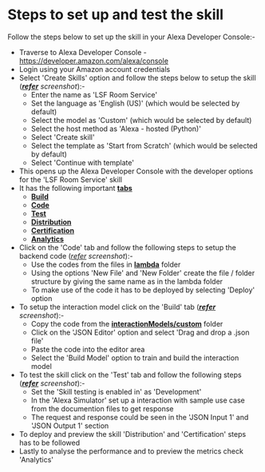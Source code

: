 # Steps to set up and test the skill

Follow the steps below to set up the skill in your Alexa Developer Console:-
- Traverse to Alexa Developer Console - https://developer.amazon.com/alexa/console
- Login using your Amazon account credentials
- Select 'Create Skills' option and follow the steps below to setup the skill (*[**refer**](../img/skillset.jpg) screenshot*):-
    - Enter the name as 'LSF Room Service'
    - Set the language as 'English (US)' (which would be selected by default)
    - Select the model as 'Custom' (which would be selected by default)
    - Select the host method as 'Alexa - hosted (Python)'
    - Select 'Create skill'
    - Select the template as 'Start from Scratch' (which would be selected by default)
    - Select 'Continue with template'
- This opens up the Alexa Developer Console with the developer options for the 'LSF Room Service' skill
- It has the following important [**tabs**](https://developer.amazon.com/en-US/docs/alexa/devconsole/about-the-developer-console.html)
    - [**Build**](https://developer.amazon.com/en-US/docs/alexa/devconsole/build-your-skill.html)
    - [**Code**](https://developer.amazon.com/en-US/docs/alexa/custom-skills/use-the-alexa-skills-kit-samples.html)
    - [**Test**](https://developer.amazon.com/en-US/docs/alexa/devconsole/test-your-skill.html)
    - [**Distribution**](https://developer.amazon.com/en-US/docs/alexa/devconsole/launch-your-skill.html)
    - [**Certification**](https://developer.amazon.com/en-US/docs/alexa/devconsole/test-and-submit-your-skill.html)
    - [**Analytics**](https://developer.amazon.com/en-US/docs/alexa/devconsole/measure-skill-usage.html)
- Click on the 'Code' tab and follow the following steps to setup the backend code (*[refer](../img/code.jpg) screenshot*):-
    - Use the codes from the files in [**lambda**](../lambda/) folder
    - Using the options 'New File' and 'New Folder' create the file / folder structure by giving the same name as in the lambda folder
    - To make use of the code it has to be deployed by selecting 'Deploy' option
- To setup the interaction model click on the 'Build' tab (*[**refer**](../img/build.jpg) screenshot*):-
    - Copy the code from the [**interactionModels/custom**](../interactionModels/custom/) folder
    - Click on the 'JSON Editor' option and select 'Drag and drop a .json file'
    - Paste the code into the editor area
    - Select the 'Build Model' option to train and build the interaction model
- To test the skill click on the 'Test' tab and follow the following steps (*[**refer**](../img/test.jpg) screenshot*):-
    - Set the 'Skill testing is enabled in' as 'Development'
    - In the 'Alexa Simulator' set up a interaction with sample use case from the documention files to get response
    - The request and response could be seen in the 'JSON Input 1' and 'JSON Output 1' section
- To deploy and preview the skill 'Distribution' and 'Certification' steps has to be followed
- Lastly to analyse the performance and to preview the metrics check 'Analytics'
